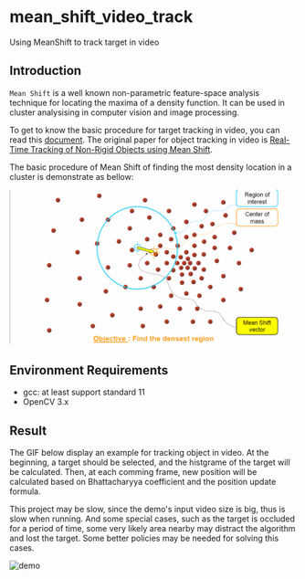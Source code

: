 # mean_shift_video_track
Using MeanShift to track target in video

## Introduction 

`Mean Shift` is a well known non-parametric feature-space analysis technique for locating the maxima of a density function. It can be used in cluster analysising in computer vision and image processing.

To get to know the basic procedure for target tracking in video, you can read this [document](http://www.cse.psu.edu/~rtc12/CSE598C/meanshiftIntro.pdf). The original paper for object tracking in video is [Real-Time Tracking of Non-Rigid Objects using Mean Shift](https://ieeexplore.ieee.org/document/854761).

The basic procedure of Mean Shift of finding the most density location in a cluster is demonstrate as bellow:

![mean_shift](./mnsft.gif)


## Environment Requirements

* gcc: at least support standard 11
* OpenCV 3.x

## Result

The GIF below display an example for tracking object in video. At the beginning, a target should be selected, and the histgrame of the target will be calculated. Then, at each comming frame, new position will be calculated based on Bhattacharyya coefficient and the position update formula.

This project may be slow, since the demo's input video size is big, thus is slow when running. And some special cases, such as the target  is occluded for a period of time, some very likely area nearby may distract the algorithm and lost the target. Some better policies may be needed for solving this cases.

![demo](./demo_show.gif)